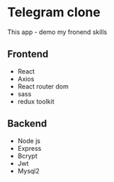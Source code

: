 # Telegram clone

This app - demo my fronend skills

<h2>Frontend</h2>

- React
- Axios
- React router dom
- sass
- redux toolkit


<h2>Backend</h2>

- Node js 
- Express
- Bcrypt
- Jwt
- Mysql2
